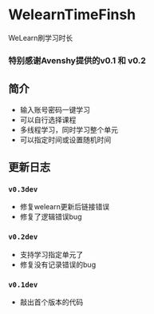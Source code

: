 # WelearnTimeFinsh
WeLearn刷学习时长

### 特别感谢Avenshy提供的v0.1 和 v0.2

## 简介
* 输入账号密码一键学习
* 可以自行选择课程
* 多线程学习，同时学习整个单元
* 可以指定时间或设置随机时间


## 更新日志

### `v0.3dev`
* 修复welearn更新后链接错误
* 修复了逻辑错误bug

### `v0.2dev`

* 支持学习指定单元了
* 修复没有记录错误的bug

### `v0.1dev`
* 敲出首个版本的代码
